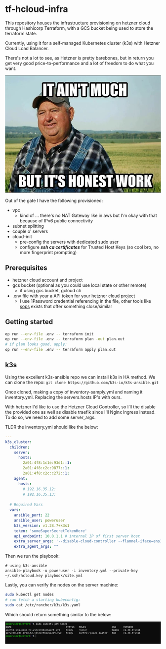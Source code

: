 # tf-hcloud-infra

This repository houses the infrastructure provisioning on hetzner cloud through Hashicorp Terraform,
with a GCS bucket being used to store the terraform state.

Currently, using it for a self-managed Kubernetes cluster (k3s) with Hetzner Cloud Load Balancer.

There's not a lot to see, as Hetzner is pretty barebones, but in return you get very good price-to-performance and a lot of freedom to do what you want.

![](img/itaintmuch.webp)

Out of the gate I have the following provisioned:
- vpc
    - kind of ... there's no NAT Gateway like in aws but I'm okay with that because of IPv6 public connectivity
- subnet splitting
- couple o' servers 
- cloud-init
    - pre-config the servers with dedicated sudo user
    - configure ***ssh ca certificates*** for Trusted Host Keys (so cool bro, no more fingerprint prompting)

## Prerequisites

- hetzner cloud account and project
- gcs bucket (optional as you could use local state or other remote)
    - if using gcs bucket, gcloud cli
- .env file with your a API token for your hetzner cloud project
    - I use 1Password credential referencing in the file, other tools like [sops](https://github.com/getsops/sops) exists that offer something close/similar

## Getting started

```bash
op run --env-file .env -- terraform init
op run --env-file .env -- terraform plan -out plan.out
# if plan looks good, apply:
op run --env-file .env -- terraform apply plan.out
```

## k3s

Using the excellent k3s-ansible repo we can install k3s in HA method.
We can clone the repo: `git clone https://github.com/k3s-io/k3s-ansible.git`

Once cloned, making a copy of inventory-samply.yml and naming it inventory.yml.
Replacing the servers.hosts IP's with ours.

With hetzner I'd like to use the Hetzner Cloud Controller, so I'll the disable the provided one as well as disable traefik since I'll Nginx Ingress instead.
To do so, we need to add some server_args. 

TLDR the inventory.yml should like the below:

```yaml
---
k3s_cluster:
  children:
    server:
      hosts:
        2a01:4f8:1c1e:93d1::1:
        2a01:4f8:c2c:9877::1:
        2a01:4f8:c2c:c272::1:
    agent:
      hosts:
        # 192.16.35.12:
        # 192.16.35.13:

  # Required Vars
  vars:
    ansible_port: 22
    ansible_user: poweruser
    k3s_version: v1.28.7+k3s1
    token: 'someSuperSecretTokenHere'
    api_endpoint: 10.0.1.1 # internal IP of first server host
    extra_server_args: '--disable-cloud-controller --flannel-iface=ens10 --kubelet-arg="cloud-provider=external" --secrets-encryption --disable=traefik --tls-san="server0.k3s.prod.techheresy.com" --tls-san="server1.k3s.prod.techheresy.com" --tls-san="server2.k3s.prod.techheresy.com" --tls-san="master.k3s.prod.techheresy.com"'
    extra_agent_args: ""
```

Then we run the playbook:

```shell
# using k3s-ansible
ansible-playbook -u poweruser -i inventory.yml --private-key ~/.ssh/hcloud.key playbook/site.yml
```

Lastly, you can verify the nodes on the server machine:

```bash
sudo kubectl get nodes
# can fetch a starting kubeconfig:
sudo cat /etc/rancher/k3s/k3s.yaml
```

Which should return something similar to the below:

![](img/k3s-nodes.png)